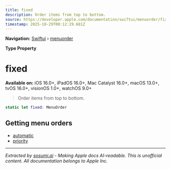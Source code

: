 ```yaml
---
title: fixed
description: Order items from top to bottom.
source: https://developer.apple.com/documentation/swiftui/menuorder/fixed
timestamp: 2025-10-29T00:12:29.681Z
---
```


**Navigation:** [Swiftui](/documentation/swiftui) › [menuorder](/documentation/swiftui/menuorder)

**Type Property**

# fixed

**Available on:** iOS 16.0+, iPadOS 16.0+, Mac Catalyst 16.0+, macOS 13.0+, tvOS 16.0+, visionOS 1.0+, watchOS 9.0+

> Order items from top to bottom.

```swift
static let fixed: MenuOrder
```

## Getting menu orders

- [automatic](/documentation/swiftui/menuorder/automatic)
- [priority](/documentation/swiftui/menuorder/priority)

---

*Extracted by [sosumi.ai](https://sosumi.ai) - Making Apple docs AI-readable.*
*This is unofficial content. All documentation belongs to Apple Inc.*
